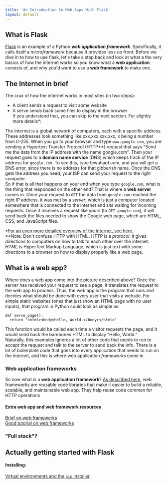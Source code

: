 ```yaml
---
title: 'An Introduction to Web Apps With Flask'
layout: default
---
```


## What is Flask

[Flask](https://github.com/mitsuhiko/flask/) is an example of a Python ***web application framework***. Specifically, it calls itself a *microframework* because it provides less up front. Before we dive in to how to use flask, let's take a step back and look at what a the very basics of how the internet works so you know what a **web application** consists of, and why you'd want to use a **web framework** to make one.


## The Internet in brief
The crux of how the internet works in most sites (in two steps):  
- A client sends a request to visit some website  
- A serve sends back some files to display in the browser  
If you understand that, you can skip to the next section. For slightly more details\*:  

The internet is a global network of computers, each with a specific address. These addresses look something like xxx.xxx.xxx.xxx, x being a number from 0-255.  When you go to your browser and type `www.google.com`, you are sending a Hypertext Transfer Protocol (HTTP\*\*) request that says "Send me the data from the IP address with the name google.com". Then your request goes to a **domain name service** (DNS) which keeps track of the IP address for `google.com`. To see this, type fewuhaof.com, and you will get a DNS error, since there is no address for that gibberish name. Once the DNS gets the address you need, your ISP can send your request to the right computer.  
So if that is all that happens on your end when you type `google.com`, what is the thing that responded on the other end? That is where a **web server** comes in. Once your request to `GET` the data from `google.com` reached the right IP address, it was met by a *server*, which is just a computer located somewhere that is connected to the internet and sits waiting for incoming requests. Once it receives a request like yours (to `GET google.com`), it will send back the files needed to show the Google web page, which are HTML, CSS, and JavaScript files. 

\*[For an even more detailed overview of the internet, see here.](http://web.stanford.edu/class/msande91si/www-spr04/readings/week1/InternetWhitepaper.htm)  
\*\*Note: Don't confuse HTTP with HTML. HTTP is a *protocol*: it gives directions to computers on how to talk to each other over the internet. *HTML* is HyperText Markup Language, which is just text with some directions to a browser on how to display properly like a web page.  



## What is a web app?
Where does a web app come into the picture described above? Once the server has received your request to see a page, it translates the request to the web app to process. Thus, the web app is the program that runs and decides what should be done with every user that visits a website. For simple static websites (ones that just show an HTML page with no user inputs), that program in Python could look as simple as:

    def serve_page():
      return "<html><body>Hello, World.</body></html>"

This function would be called each time a visitor requests the page, and it would send back the barebones HTML to display "Hello, World."  
Naturally, this examples ignores a lot of other code that needs to run to accept the request and talk to the server to send back the info. There is a lot of boilerplate code that goes into every application that needs to run on the internet, and this is where web application *frameworks* come in.


### Web application frameworks

So now what is a **web application framework**? [As described here](http://www.fullstackpython.com/web-frameworks.html), web frameworks are reusable code libraries that make it easier to build a reliable, scalable, and maintainable web app. They help reuse code common for HTTP operations


#### Extra web app and web framework resources

[Brief on web frameworks](http://www.fullstackpython.com/web-frameworks.html)  
[Good tutorial on web frameworks](http://www.jeffknupp.com/blog/2014/03/03/what-is-a-web-framework/)

### "Full stack"? 

## Actually getting started with Flask

#### Installing:
[Virtual environments and the `pip` installer](http://www.dabapps.com/blog/introduction-to-pip-and-virtualenv-python/)

